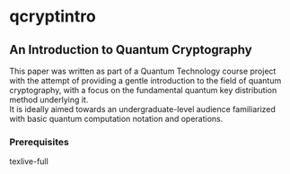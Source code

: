 # qcryptintro
## An Introduction to Quantum Cryptography

This paper was written as part of a Quantum Technology course project with the attempt of providing a gentle introduction 
to the field of quantum cryptography, with a focus on the fundamental quantum key distribution method underlying it.  
It is ideally aimed towards an undergraduate-level audience familiarized with basic quantum computation notation and operations.

### Prerequisites
texlive-full
